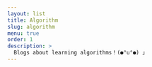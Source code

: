 ```yaml
---
layout: list
title: Algorithm
slug: algorithm
menu: true
order: 1
description: >
  Blogs about learning algorithms！(●°u°●)​ 」
---
```

